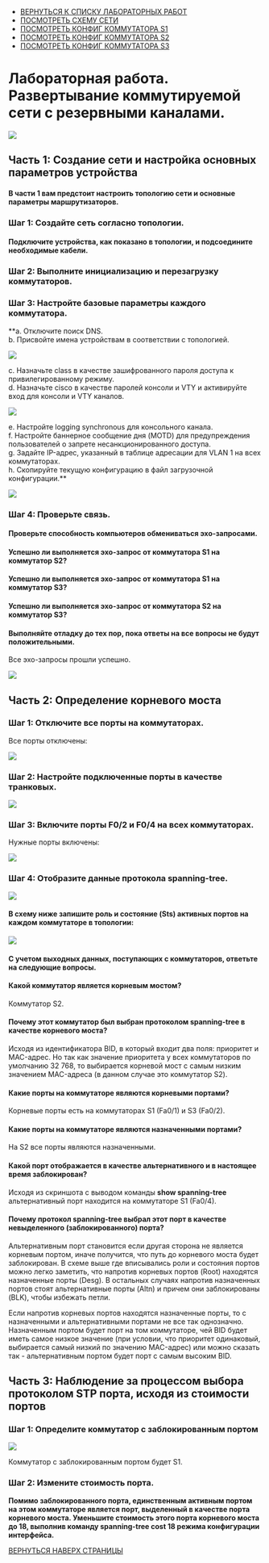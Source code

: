 - [ВЕРНУТЬСЯ К СПИСКУ ЛАБОРАТОРНЫХ РАБОТ](https://github.com/Art1shock/otus-networks/tree/main/labs)  
- [ПОСМОТРЕТЬ СХЕМУ СЕТИ](https://github.com/Art1shock/otus-networks/blob/main/labs/lab06/%D0%A1%D1%85%D0%B5%D0%BC%D0%B0_%D1%81%D0%B5%D1%82%D0%B8.md)  
- [ПОСМОТРЕТЬ КОНФИГ КОММУТАТОРА S1](https://github.com/Art1shock/otus-networks/blob/main/labs/lab06/config%20S1.md)  
- [ПОСМОТРЕТЬ КОНФИГ КОММУТАТОРА S2](https://github.com/Art1shock/otus-networks/blob/main/labs/lab06/config%20S2.md)  
- [ПОСМОТРЕТЬ КОНФИГ КОММУТАТОРА S3](https://github.com/Art1shock/otus-networks/blob/main/labs/lab06/config%20S3.md)

# Лабораторная работа. Развертывание коммутируемой сети с резервными каналами.

![](https://github.com/Art1shock/images/blob/main/%D0%A1%D0%BA%D1%80%D0%B8%D0%BD%D1%8B%20%D0%B4%D0%BB%D1%8F%20%D0%94%D0%97_7/Screenshot_6.png)

## Часть 1:	Создание сети и настройка основных параметров устройства
#### В части 1 вам предстоит настроить топологию сети и основные параметры маршрутизаторов.
### Шаг 1:	Создайте сеть согласно топологии.
#### Подключите устройства, как показано в топологии, и подсоедините необходимые кабели.
### Шаг 2:	Выполните инициализацию и перезагрузку коммутаторов.
### Шаг 3:	Настройте базовые параметры каждого коммутатора.
**a.	Отключите поиск DNS.  
b.	Присвойте имена устройствам в соответствии с топологией.  

![](https://github.com/Art1shock/images/blob/main/%D0%A1%D0%BA%D1%80%D0%B8%D0%BD%D1%8B%20%D0%B4%D0%BB%D1%8F%20%D0%94%D0%97_7/Screenshot_1.png)

c.	Назначьте class в качестве зашифрованного пароля доступа к привилегированному режиму.  
d.	Назначьте cisco в качестве паролей консоли и VTY и активируйте вход для консоли и VTY каналов.  

![](https://github.com/Art1shock/images/blob/main/%D0%A1%D0%BA%D1%80%D0%B8%D0%BD%D1%8B%20%D0%B4%D0%BB%D1%8F%20%D0%94%D0%97_7/Screenshot_2.png)

e.	Настройте logging synchronous для консольного канала.  
f.	Настройте баннерное сообщение дня (MOTD) для предупреждения пользователей о запрете несанкционированного доступа.  
g.	Задайте IP-адрес, указанный в таблице адресации для VLAN 1 на всех коммутаторах.  
h.	Скопируйте текущую конфигурацию в файл загрузочной конфигурации.**

![](https://github.com/Art1shock/images/blob/main/%D0%A1%D0%BA%D1%80%D0%B8%D0%BD%D1%8B%20%D0%B4%D0%BB%D1%8F%20%D0%94%D0%97_7/Screenshot_3.png)

### Шаг 4:	Проверьте связь.
#### Проверьте способность компьютеров обмениваться эхо-запросами.
#### Успешно ли выполняется эхо-запрос от коммутатора S1 на коммутатор S2?
#### Успешно ли выполняется эхо-запрос от коммутатора S1 на коммутатор S3?
#### Успешно ли выполняется эхо-запрос от коммутатора S2 на коммутатор S3?
#### Выполняйте отладку до тех пор, пока ответы на все вопросы не будут положительными.

Все эхо-запросы прошли успешно.

![](https://github.com/Art1shock/images/blob/main/%D0%A1%D0%BA%D1%80%D0%B8%D0%BD%D1%8B%20%D0%B4%D0%BB%D1%8F%20%D0%94%D0%97_7/Screenshot_4.png)

## Часть 2:	Определение корневого моста
### Шаг 1:	Отключите все порты на коммутаторах.

Все порты отключены:

![](https://github.com/Art1shock/images/blob/main/%D0%A1%D0%BA%D1%80%D0%B8%D0%BD%D1%8B%20%D0%B4%D0%BB%D1%8F%20%D0%94%D0%97_7/Screenshot_5.png)

### Шаг 2:	Настройте подключенные порты в качестве транковых.

![](https://github.com/Art1shock/images/blob/main/%D0%A1%D0%BA%D1%80%D0%B8%D0%BD%D1%8B%20%D0%B4%D0%BB%D1%8F%20%D0%94%D0%97_7/Screenshot_7.png)

### Шаг 3:	Включите порты F0/2 и F0/4 на всех коммутаторах.

Нужные порты включены:

![](https://github.com/Art1shock/images/blob/main/%D0%A1%D0%BA%D1%80%D0%B8%D0%BD%D1%8B%20%D0%B4%D0%BB%D1%8F%20%D0%94%D0%97_7/Screenshot_8.1.png)

### Шаг 4:	Отобразите данные протокола spanning-tree.

![](https://github.com/Art1shock/images/blob/main/%D0%A1%D0%BA%D1%80%D0%B8%D0%BD%D1%8B%20%D0%B4%D0%BB%D1%8F%20%D0%94%D0%97_7/Screenshot_9.1.png)

#### В схему ниже запишите роль и состояние (Sts) активных портов на каждом коммутаторе в топологии:

![](https://github.com/Art1shock/images/blob/main/%D0%A1%D0%BA%D1%80%D0%B8%D0%BD%D1%8B%20%D0%B4%D0%BB%D1%8F%20%D0%94%D0%97_7/Screenshot_10.2.png)

#### С учетом выходных данных, поступающих с коммутаторов, ответьте на следующие вопросы.
#### Какой коммутатор является корневым мостом? 

Коммутатор S2.

#### Почему этот коммутатор был выбран протоколом spanning-tree в качестве корневого моста?

Исходя из идентификатора BID, в который входит два поля: приоритет и MAC-адрес. Но так как значение приоритета у всех коммутаторов по умолчанию 32 768, то выбирается корневой мост с самым низким значением MAC-адреса (в данном случае это коммутатор S2).

#### Какие порты на коммутаторе являются корневыми портами?

Корневые порты есть на коммутаторах S1 (Fa0/1) и S3 (Fa0/2).

#### Какие порты на коммутаторе являются назначенными портами?

На S2 все порты являются назначенными.

#### Какой порт отображается в качестве альтернативного и в настоящее время заблокирован?

Исходя из скриншота с выводом команды **show spanning-tree** альтернативный порт находится на коммутаторе S1 (Fa0/4).

#### Почему протокол spanning-tree выбрал этот порт в качестве невыделенного (заблокированного) порта?

Альтернативным порт становится если другая сторона не является корневым портом, иначе получится, что путь до корневого моста будет заблокирован. В схеме выше где вписывались роли и состояния портов можно легко заметить, что напротив корневых портов (Root) находятся назначенные порты (Desg). В остальных случаях напротив назначенных портов стоят альтернативные порты (Altn) и причем они заблокированы (BLK), чтобы избежать петли.

Если напротив корневых портов находятся назначенные порты, то с назначенными и альтернативными портами не все так однозначно. Назначенным портом будет порт на том коммутаторе, чей BID будет иметь самое низкое значение (при условии, что приоритет одинаковый, выбирается самый низкий по значению MAC-адрес) или можно сказать так - альтернативным портом будет порт с самым высоким BID.

## Часть 3:	Наблюдение за процессом выбора протоколом STP порта, исходя из стоимости портов
### Шаг 1:	Определите коммутатор с заблокированным портом

![](https://github.com/Art1shock/images/blob/main/%D0%A1%D0%BA%D1%80%D0%B8%D0%BD%D1%8B%20%D0%B4%D0%BB%D1%8F%20%D0%94%D0%97_7/Screenshot_9.1.png)

Коммутатор с заблокированным портом будет S1.

### Шаг 2:	Измените стоимость порта.
**Помимо заблокированного порта, единственным активным портом на этом коммутаторе является порт, выделенный в качестве порта корневого моста. Уменьшите стоимость этого порта корневого моста до 18, выполнив команду spanning-tree cost 18 режима конфигурации интерфейса.**



[ВЕРНУТЬСЯ НАВЕРХ СТРАНИЦЫ](https://github.com/Art1shock/otus-networks/tree/main/labs/lab06)
